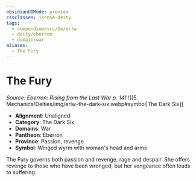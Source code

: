 ```yaml
---
obsidianUIMode: preview
cssclasses: json5e-deity
tags:
  - compendium/src/5e/erlw
  - deity/eberron
  - domain/war
aliases:
  - The Fury
---
```

# The Fury
*Source: Eberron: Rising from the Last War p. 141* 
![[5. Mechanics/Deities/img/erlw-the-dark-six.webp#symbol\|The Dark Six]]

- **Alignment**: Unaligned
- **Category**: The Dark Six
- **Domains**: War
- **Pantheon**: Eberron
- **Province**: Passion, revenge
- **Symbol**: Winged wyrm with woman's head and arms

The Fury governs both passion and revenge, rage and despair. She offers revenge to those who have been wronged, but her vengeance often leads to suffering.
